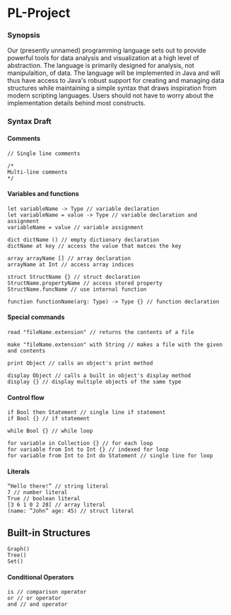 # PL-Project

### Synopsis

Our (presently unnamed) programming language sets out to provide powerful tools for data analysis and visualization at a high level of abstraction. The language is primarily designed for analysis, not manipulaition, of data. The language will be implemented in Java and will thus have access to Java's robust support for creating and managing data structures while maintaining a simple syntax that draws inspiration from modern scripting languages. Users should not have to worry about the implementation details behind most constructs.

### Syntax Draft

#### Comments
```
// Single line comments

/*
Multi-line comments  
*/
```

#### Variables and functions
```
let variableName -> Type // variable declaration
let variableName = value -> Type // variable declaration and assignment
variableName = value // variable assignment

dict dictName () // empty dictionary declaration
dictName at key // access the value that matces the key

array arrayName [] // array declaration
arrayName at Int // access array indices

struct StructName {} // struct declaration
StructName.propertyName // access stored property
StructName.funcName // use internal function

function functionName(arg: Type) -> Type {} // function declaration
```

#### Special commands
```
read "fileName.extension" // returns the contents of a file

make "fileName.extension" with String // makes a file with the given and contents

print Object // calls an object's print method

display Object // calls a built in object's display method
display {} // display multiple objects of the same type
```

#### Control flow
```
if Bool then Statement // single line if statement
if Bool {} // if statement

while Bool {} // while loop

for variable in Collection {} // for each loop
for variable from Int to Int {} // indexed for loop
for variable from Int to Int do Statement // single line for loop
```

#### Literals
```
“Hello there!” // string literal
7 // number literal
True // boolean literal
[3 6 1 0 2 28] // array literal
(name: ”John” age: 45) // struct literal
```

## Built-in Structures
```
Graph()
Tree()
Set()
```

#### Conditional Operators
```
is // comparison operator
or // or operator
and // and operator
```
